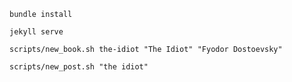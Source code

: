 `bundle install`

`jekyll serve`

`scripts/new_book.sh the-idiot "The Idiot" "Fyodor Dostoevsky"`

`scripts/new_post.sh "the idiot"`